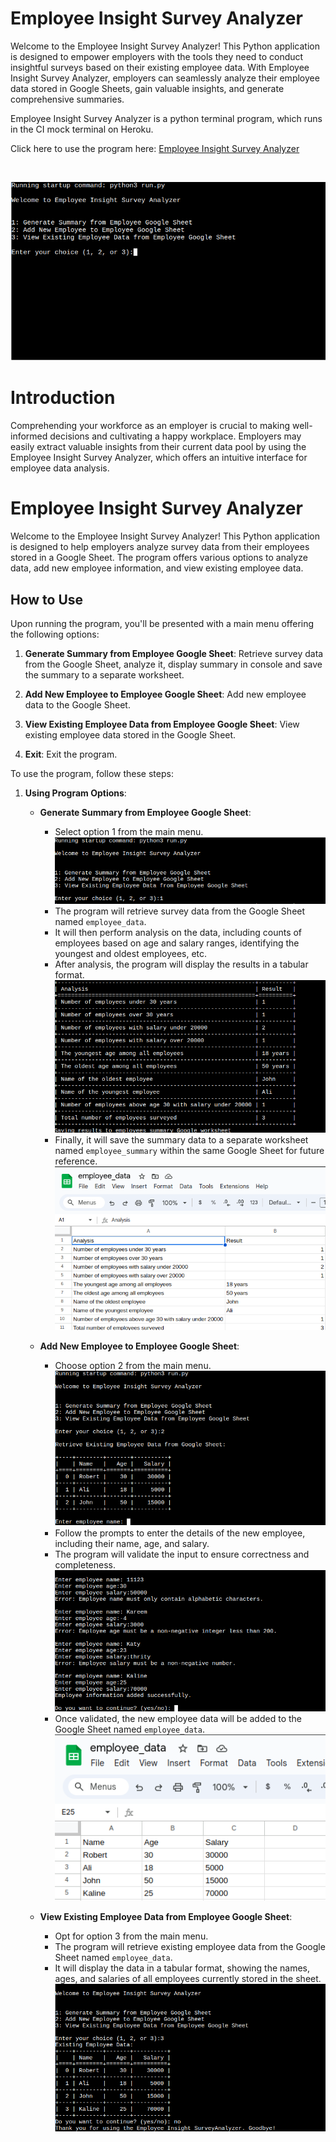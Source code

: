 # Employee Insight Survey Analyzer

Welcome to the Employee Insight Survey Analyzer! This Python application is designed to empower employers with the tools they need to conduct insightful surveys based on their existing employee data. With Employee Insight Survey Analyzer, employers can seamlessly analyze their employee data stored in Google Sheets, gain valuable insights, and generate comprehensive summaries.

Employee Insight Survey Analyzer is a python terminal program, which runs in the CI mock terminal on Heroku.
<br>

Click here to use the program here: [Employee Insight Survey Analyzer](https://employee-insights-b63786ebfbf5.herokuapp.com/)

<br>

![Program Screen](assets/media/main_image.png)

# Introduction
Comprehending your workforce as an employer is crucial to making well-informed decisions and cultivating a happy workplace. Employers may easily extract valuable insights from their current data pool by using the Employee Insight Survey Analyzer, which offers an intuitive interface for employee data analysis.

# Employee Insight Survey Analyzer

Welcome to the Employee Insight Survey Analyzer! This Python application is designed to help employers analyze survey data from their employees stored in a Google Sheet. The program offers various options to analyze data, add new employee information, and view existing employee data.

## How to Use

Upon running the program, you'll be presented with a main menu offering the following options:

1. **Generate Summary from Employee Google Sheet**: Retrieve survey data from the Google Sheet, analyze it, display summary in console and save the summary to a separate worksheet.
  
2. **Add New Employee to Employee Google Sheet**: Add new employee data to the Google Sheet.
  
3. **View Existing Employee Data from Employee Google Sheet**: View existing employee data stored in the Google Sheet.

4. **Exit**: Exit the program.

To use the program, follow these steps:

1. **Using Program Options**:
   - **Generate Summary from Employee Google Sheet**:
     - Select option 1 from the main menu.
      ![options screen](assets/media/guide/option1_01.png)
     - The program will retrieve survey data from the Google Sheet named `employee_data`.
     - It will then perform analysis on the data, including counts of employees based on age and salary ranges, identifying the youngest and oldest employees, etc.
     - After analysis, the program will display the results in a tabular format.
    ![summary display](assets/media/guide/option1_02.png)
     - Finally, it will save the summary data to a separate worksheet named `employee_summary` within the same Google Sheet for future reference.
    ![summary](assets/media/guide/option1_04.png)

   - **Add New Employee to Employee Google Sheet**:
     - Choose option 2 from the main menu.
     ![options screen](assets/media/guide/option2_01.png)
     - Follow the prompts to enter the details of the new employee, including their name, age, and salary.
     - The program will validate the input to ensure correctness and completeness.
    ![validation image](assets/media/guide/option2_02.png)
     - Once validated, the new employee data will be added to the Google Sheet named `employee_data`.
    ![employee data](assets/media/guide/option2_03.png)

   - **View Existing Employee Data from Employee Google Sheet**:
     - Opt for option 3 from the main menu.
     - The program will retrieve existing employee data from the Google Sheet named `employee_data`.
     - It will display the data in a tabular format, showing the names, ages, and salaries of all employees currently stored in the sheet.
      ![employee data](assets/media/guide/option3_01.png)
